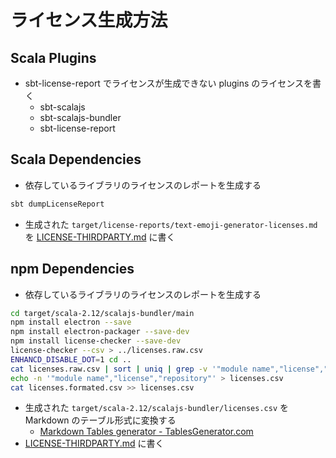 # ライセンス生成方法

## Scala Plugins

- sbt-license-report でライセンスが生成できない plugins のライセンスを書く
    - sbt-scalajs
    - sbt-scalajs-bundler
    - sbt-license-report

## Scala Dependencies

- 依存しているライブラリのライセンスのレポートを生成する

```bash
sbt dumpLicenseReport
```

- 生成された `target/license-reports/text-emoji-generator-licenses.md` を [LICENSE-THIRDPARTY.md](/LICENSE-THIRDPARTY.md) に書く

## npm Dependencies

- 依存しているライブラリのライセンスのレポートを生成する

```bash
cd target/scala-2.12/scalajs-bundler/main
npm install electron --save
npm install electron-packager --save-dev
npm install license-checker --save-dev
license-checker --csv > ../licenses.raw.csv
ENHANCD_DISABLE_DOT=1 cd ..
cat licenses.raw.csv | sort | uniq | grep -v '"module name","license","repository"' > licenses.formated.csv
echo -n '"module name","license","repository"' > licenses.csv
cat licenses.formated.csv >> licenses.csv
```

- 生成された `target/scala-2.12/scalajs-bundler/licenses.csv` を Markdown のテーブル形式に変換する
    - [Markdown Tables generator - TablesGenerator.com](http://www.tablesgenerator.com/markdown_tables)
- [LICENSE-THIRDPARTY.md](/LICENSE-THIRDPARTY.md) に書く
